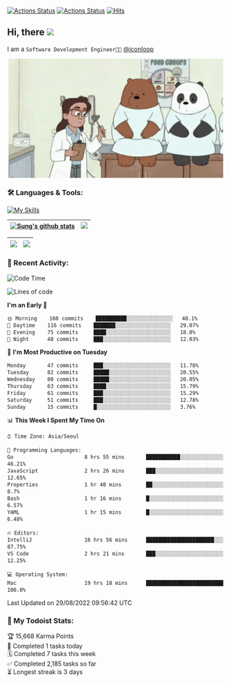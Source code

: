 
[![Actions Status](https://github.com/ddok2/ddok2/workflows/Todoist%20Readme/badge.svg)](https://github.com/ddok2/ddok2/actions)
[![Actions Status](https://github.com/ddok2/ddok2/workflows/wakatime-stats/badge.svg)](https://github.com/ddok2/ddok2/actions)
[![Hits](https://hits.seeyoufarm.com/api/count/incr/badge.svg?url=https%3A%2F%2Fgithub.com%2Fddok2&count_bg=%23FF9595&title_bg=%23555555&icon=github.svg&icon_color=%23FFFFFF&title=hits&edge_flat=false)](https://hits.seeyoufarm.com)

<!-- ![visitors](https://visitor-badge.laobi.icu/badge?page_id=ddok2.ddok2) -->
## Hi, there <img src="https://raw.githubusercontent.com/MartinHeinz/MartinHeinz/master/wave.gif" width="3%">

I am a `Software Development Engineer🧑‍💻` [@iconloop](https://github.com/iconloop)


<p align="center">
    <img align="center" alt="GIF" src="img/debugging.gif" />
</p>


### 🛠 Languages & Tools:

[![My Skills](https://skillicons.dev/icons?i=go,js,ts,py,express,react,svelte,jquery,pug,mongodb,mysql,redis,aws,docker,kubernetes)](https://skillicons.dev)


| <a href="https://github.com/ddok2"><img align="center" src="https://github-readme-stats.vercel.app/api?username=ddok2&show_icons=true&include_all_commits=true&count_private=true&theme=buefy&hide_border=true" alt="Sung's github stats" /></a> | <a href="https://github.com/ddok2"><img src="http://github-readme-streak-stats.herokuapp.com?user=ddok2&hide_border=true" /></a> |
| ------------- |------------- |


| <a href="https://github.com/ddok2"><img align="center" src="https://github-readme-stats.vercel.app/api/top-langs/?username=ddok2&theme=buefy&hide=html,css&hide_border=true" /></a> | <a href="https://github.com/ddok2"><img align="center" src="https://activity-graph.herokuapp.com/graph?username=ddok2&theme=github&hide_border=true" height="250" /></a> |
| ------------- |--------------------------------------------------------------------------------------------------------------------------------------------------------------------------|


<!-- <details open>
    <summary>📈 My GitHub Stats</summary>
    <p align="center">
        <a href="https://github.com/ddok2">
            <img align="center" src="https://github-readme-stats.vercel.app/api?username=ddok2&show_icons=true&include_all_commits=true&count_private=true&theme=buefy&hide_border=true" alt="Sung's github stats" />
        </a>
    </p>
</details>
<details>
    <summary>💬 Top Languages</summary>
    <p align="center"> 
        <a href="https://github.com/ddok2">
            <img align="center" src="https://github-readme-stats.vercel.app/api/top-langs/?username=ddok2&layout=compact&theme=buefy&hide=html,css&hide_border=true" />
        </a>
    </p>
</details> -->


### 🌈 Recent Activity:
<!--START_SECTION:waka-->
![Code Time](http://img.shields.io/badge/Code%20Time-1%2C718%20hrs%2026%20mins-blue)

![Lines of code](https://img.shields.io/badge/From%20Hello%20World%20I%27ve%20Written-285%20Thousand%20lines%20of%20code-blue)

**I'm an Early 🐤** 

```text
🌞 Morning    160 commits    ██████████░░░░░░░░░░░░░░░   40.1% 
🌆 Daytime    116 commits    ███████░░░░░░░░░░░░░░░░░░   29.07% 
🌃 Evening    75 commits     ████░░░░░░░░░░░░░░░░░░░░░   18.8% 
🌙 Night      48 commits     ███░░░░░░░░░░░░░░░░░░░░░░   12.03%

```
📅 **I'm Most Productive on Tuesday** 

```text
Monday       47 commits     ███░░░░░░░░░░░░░░░░░░░░░░   11.78% 
Tuesday      82 commits     █████░░░░░░░░░░░░░░░░░░░░   20.55% 
Wednesday    80 commits     █████░░░░░░░░░░░░░░░░░░░░   20.05% 
Thursday     63 commits     ████░░░░░░░░░░░░░░░░░░░░░   15.79% 
Friday       61 commits     ███░░░░░░░░░░░░░░░░░░░░░░   15.29% 
Saturday     51 commits     ███░░░░░░░░░░░░░░░░░░░░░░   12.78% 
Sunday       15 commits     █░░░░░░░░░░░░░░░░░░░░░░░░   3.76%

```


📊 **This Week I Spent My Time On** 

```text
⌚︎ Time Zone: Asia/Seoul

💬 Programming Languages: 
Go                       8 hrs 55 mins       ███████████░░░░░░░░░░░░░░   46.21% 
JavaScript               2 hrs 26 mins       ███░░░░░░░░░░░░░░░░░░░░░░   12.65% 
Properties               1 hr 40 mins        ██░░░░░░░░░░░░░░░░░░░░░░░   8.7% 
Bash                     1 hr 16 mins        █░░░░░░░░░░░░░░░░░░░░░░░░   6.57% 
YAML                     1 hr 15 mins        █░░░░░░░░░░░░░░░░░░░░░░░░   6.48%

🔥 Editors: 
IntelliJ                 16 hrs 56 mins      ██████████████████████░░░   87.75% 
VS Code                  2 hrs 21 mins       ███░░░░░░░░░░░░░░░░░░░░░░   12.25%

💻 Operating System: 
Mac                      19 hrs 18 mins      █████████████████████████   100.0%

```


 Last Updated on 29/08/2022 09:56:42 UTC
<!--END_SECTION:waka-->

### 🚧 My Todoist Stats:
<!-- TODO-IST:START -->
🏆  15,668 Karma Points           
🌸  Completed 1 tasks today           
🗓  Completed 7 tasks this week           
✅  Completed 2,185 tasks so far           
⏳  Longest streak is 3 days
<!-- TODO-IST:END -->

